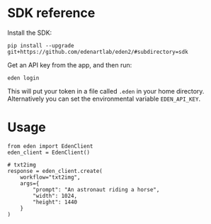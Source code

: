 # SDK reference

Install the SDK:

    pip install --upgrade git+https://github.com/edenartlab/eden2/#subdirectory=sdk

Get an API key from the app, and then run:

    eden login

This will put your token in a file called `.eden` in your home directory. Alternatively you can set the environmental variable `EDEN_API_KEY`.

# Usage


```
from eden import EdenClient
eden_client = EdenClient()

# txt2img
response = eden_client.create(
    workflow="txt2img", 
    args={
        "prompt": "An astronaut riding a horse",
        "width": 1024, 
        "height": 1440
    }
)
```

